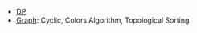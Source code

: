 - [DP](https://leetcode.com/discuss/general-discussion/458695/dynamic-programming-patterns)
- [Graph](): Cyclic, Colors Algorithm, Topological Sorting
